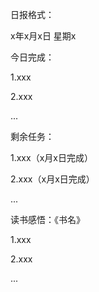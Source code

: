 日报格式：

x年x月x日 星期x

今日完成：

1.xxx

2.xxx

...

剩余任务：

1.xxx（x月x日完成）

2.xxx（x月x日完成）

...

读书感悟：《书名》

1.xxx

2.xxx

...

